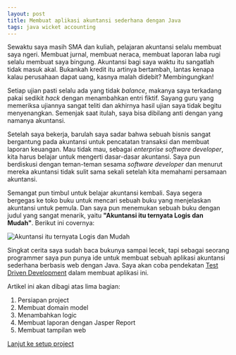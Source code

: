 ```yaml
---
layout: post
title: Membuat aplikasi akuntansi sederhana dengan Java
tags: java wicket accounting
---
```


Sewaktu saya masih SMA dan kuliah, pelajaran akuntansi selalu membuat saya ngeri. Membuat jurnal, membuat neraca, membuat laporan laba rugi selalu membuat saya bingung. Akuntansi bagi saya waktu itu sangatlah tidak masuk akal. Bukankah kredit itu artinya bertambah, lantas kenapa kalau perusahaan dapat uang, kasnya malah didebit? Membingungkan!

Setiap ujian pasti selalu ada yang tidak _balance_, makanya saya terkadang pakai sedikit _hack_ dengan menambahkan entri fiktif. Sayang guru yang memeriksa ujiannya sangat teliti dan akhirnya hasil ujian saya tidak begitu menyenangkan. Semenjak saat itulah, saya bisa dibilang anti dengan yang namanya akuntansi.  

Setelah saya bekerja, barulah saya sadar bahwa sebuah bisnis sangat bergantung pada akuntansi untuk pencatatan transaksi dan membuat laporan keuangan. Mau tidak mau, sebagai _enterprise software developer_, kita harus belajar untuk mengerti dasar-dasar akuntansi. Saya pun berdiskusi dengan teman-teman sesama _software developer_ dan menurut mereka akuntansi tidak sulit sama sekali setelah kita memahami persamaan akuntansi.

Semangat pun timbul untuk belajar akuntansi kembali. Saya segera bergegas ke toko buku untuk mencari sebuah buku yang menjelaskan akuntansi untuk pemula. Dan saya pun menemukan sebuah buku dengan judul yang sangat menarik, yaitu **"Akuntansi itu ternyata Logis dan Mudah"**. Berikut ini covernya:

![Akuntansi itu ternyata Logis dan Mudah](https://dl.dropboxusercontent.com/u/7031801/WP_000471.jpg)

Singkat cerita saya sudah baca bukunya sampai lecek, tapi sebagai seorang programmer saya pun punya ide untuk membuat sebuah aplikasi akuntansi sederhana berbasis web dengan Java. Saya akan coba pendekatan [Test Driven Development](http://en.wikipedia.org/wiki/Test-driven_development) dalam membuat aplikasi ini.

Artikel ini akan dibagi atas lima bagian:
1. Persiapan project
2. Membuat domain model
3. Menambahkan logic
4. Membuat laporan dengan Jasper Report
5. Membuat tampilan web

[Lanjut ke setup project]()